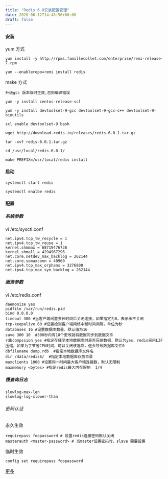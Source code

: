 ```yaml
---
title: "Redis 6.0安装配置管理"
date: 2020-06-12T14:48:56+08:00
draft: false
---
```


#### 安装

yum 方式
```
yum install -y http://rpms.famillecollet.com/enterprise/remi-release-7.rpm

yum --enablerepo=remi install redis

```

make 方式

```
升级gcc 版本临时生效,否则编译错误

yum -y install centos-release-scl

yum -y install devtoolset-9-gcc devtoolset-9-gcc-c++ devtoolset-9-binutils

scl enable devtoolset-9 bash
```

```
wget http://download.redis.io/releases/redis-6.0.1.tar.gz

tar -xvf redis-6.0.1.tar.gz

cd /usr/local/redis-6.0.1/

make PREFIX=/usr/local/redis install
```

#### 启动

```
systemctl start redis 

systemctl enalbe redis
```

#### 配置

##### 系统参数

vi /etc/sysctl.conf
```
net.ipv4.tcp_tw_recycle = 1
net.ipv4.tcp_tw_reuse = 1
kernel.shmmax = 68719476736
kernel.shmall = 4294967296
net.core.netdev_max_backlog = 262144
net.core.somaxconn = 40960
net.ipv4.tcp_max_orphans = 3276800
net.ipv4.tcp_max_syn_backlog = 262144
```

##### 服务参数

vi /etc/redis.conf
```
daemonize yes
pidfile /var/run/redis.pid
bind 0.0.0.0
timeout 300 #当客户端闲置多长时间后关闭连接，如果指定为0，表示永不关闭
tcp-keepalive 60 #设置检测客户端网络中断时间间隔，单位为秒
databases 16 #设置数据库数量，默认值为16
save 300 10  #300秒内有10个更改就将数据同步到数据文件
rdbcompssion yes #指定存储至本地数据库时是否压缩数据，默认为yes，redis采用LZF压缩，如果为了节省CPU时间，可以关闭该选项，但会导致数据库文件0  
dbfilename dump.rdb  #指定本地数据库文件名
dir /data/redis6/  #指定本地数据库存放目录
maxclients 1000 #设置同一时间最大客户端连接数，默认无限制
maxmemory <bytes> #指定redis最大内存限制  1/4 
```

##### 慢查询日志
```
slowlog-max-len 
slowlog-log-slower-than 
```

###### 密码认证

永久生效
```
requirepass foopassword # 设置redis连接密码默认关闭
masterauth <master-password> # 当master设置密码时，slave 需要设置
```
临时生效

```
config set requirepass foopassword 
```

[更多](https://blog.csdn.net/gfl1427097103/article/details/106256691)
